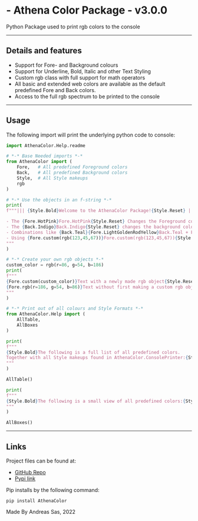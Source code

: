# - Athena Color Package - v3.0.0  
  
Python Package used to print rgb colors to the console
  
---  
## Details and features  
- Support for Fore- and Background colours  
- Support for Underline, Bold, Italic and other Text Styling  
- Custom rgb class with full support for math operators  
- All basic and extended web colors are available as the default predefined Fore and Back colors.
- Access to the full rgb spectrum to be printed to the console  
  
---  
  
## Usage  
The following import will print the underlying python code to console:
```python  
import AthenaColor.Help.readme
```

```python
# *-* Base Needed imports *-*
from AthenaColor import (
    Fore,   # All predefined Foreground colors
    Back,   # All predefined Background colors
    Style,  # All Style makeups
    rgb
)

# *-* Use the objects in an f-string *-*  
print(
f"""||| {Style.Bold}Welcome to the AthenaColor Package!{Style.Reset} |||  

- The {Fore.HotPink}Fore.HotPink{Style.Reset} Changes the Foreground color  
- The {Back.Indigo}Back.Indigo{Style.Reset} changes the background color  
- Combinations like {Back.Teal}{Fore.LightGoldenRodYellow}Back.Teal + Fore.LightGoldenRodYellow{Style.Reset} are also supported  
- Using {Fore.custom(rgb(123,45,67))}Fore.custom(rgb(123,45,67)){Style.Reset} will allow you to use custom rgb colors
"""
)

# *-* Create your own rgb objects *-*  
custom_color = rgb(r=86, g=54, b=186)
print(
f"""
{Fore.custom(custom_color)}Text with a newly made rgb object{Style.Reset}
{Fore.rgb(r=186, g=54, b=86)}Text without first making a custom rgb object{Style.Reset}
"""
)

# *-* Print out of all colours and Style Formats *-*  
from AthenaColor.Help import (
    AllTable,
    AllBoxes
)

print(
f"""
{Style.Bold}The following is a full list of all predefined colors.  
Together with all Style makeups found in AthenaColor.ConsolePrinter:{Style.Reset}
"""
)

AllTable()

print(
f"""
{Style.Bold}The following is a small view of all predefined colors:{Style.Reset}
"""
)

AllBoxes()
```  
---  
## Links  
Project files can be found at:  
- [GitHub Repo](https://github.com/DirectiveAthena/AthenaColor)   
- [Pypi link](https://pypi.org/project/AthenaColor/)  
  
Pip installs by the following command:   
```  
pip install AthenaColor  
```  
Made By Andreas Sas, 2022